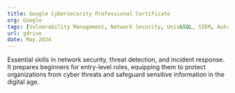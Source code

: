 ```yaml
---
title: Google Cybersecurity Professional Certificate
org: Google
tags: [Vulnerability Management, Network Security, Unix&SQL, SIEM, Automation in python, AI]
url: gdrive
date: May.2024
---
```


Essential skills in network security, threat detection, and incident response. It prepares beginners for entry-level roles, equipping them to protect organizations from cyber threats and safeguard sensitive information in the digital age.
